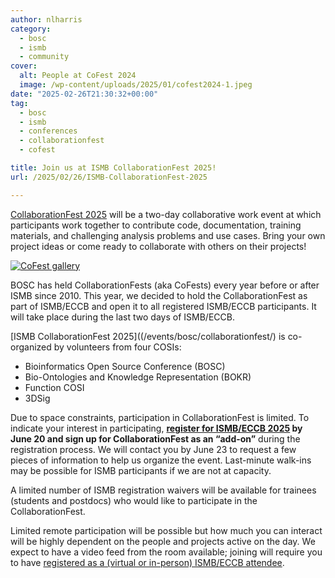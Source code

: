 ```yaml
---
author: nlharris
category:
  - bosc
  - ismb
  - community
cover:
  alt: People at CoFest 2024
  image: /wp-content/uploads/2025/01/cofest2024-1.jpeg
date: "2025-02-26T21:30:32+00:00"
tag:
  - bosc
  - ismb
  - conferences
  - collaborationfest
  - cofest

title: Join us at ISMB CollaborationFest 2025!
url: /2025/02/26/ISMB-CollaborationFest-2025

---
```


[CollaborationFest 2025](/events/bosc/collaborationfest/) will be a two-day collaborative work event at which participants work together to contribute code, documentation, training materials, and challenging analysis problems and use cases. Bring your own project ideas or come ready to collaborate with others on their projects!

[![CoFest gallery](/wp-content/uploads/2025/01/CoFest-gallery.png)](/events/bosc/collaborationfest/)  
 
BOSC has held CollaborationFests (aka CoFests) every year before or after ISMB since 2010. This year, we decided to hold the CollaborationFest as part of ISMB/ECCB and open it to all registered ISMB/ECCB participants. It will take place during the last two days of ISMB/ECCB. 

[ISMB CollaborationFest 2025]((/events/bosc/collaborationfest/) is co-organized by volunteers from four COSIs:
- Bioinformatics Open Source Conference (BOSC)
- Bio-Ontologies and Knowledge Representation (BOKR)
- Function COSI
- 3DSig

Due to space constraints, participation in CollaborationFest is limited. To indicate your interest in participating, **[register for ISMB/ECCB 2025]((https://www.iscb.org/ismbeccb2025/register)) by June 20 and sign up for CollaborationFest as an “add-on”** during the registration process. We will contact you by June 23 to request a few pieces of information to help us organize the event. Last-minute walk-ins may be possible for ISMB participants if we are not at capacity.

A limited number of ISMB registration waivers will be available for trainees (students and postdocs) who would like to participate in the CollaborationFest.

Limited remote participation will be possible but how much you can interact will be highly dependent on the people and projects active on the day. We expect to have a video feed from the room available; joining will require you to have [registered as a (virtual or in-person) ISMB/ECCB attendee](https://www.iscb.org/ismbeccb2025/register).
